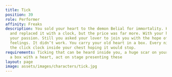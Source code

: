```yaml
---
title: Tick
position: 39
role: Performer
affinity: Freaks
description: You sold your heart to the demon Belial for immortality. He tore it out
  and replaced it with a clock, but the price was far more. With your heart you lost
  your passion. Still you asked your lover to join you with the hope of reviving your
  feelings. It didn’t work. You carry your old heart in a box. Every night you count
  the click clock inside your chest hoping it would stop.
requirements: Ticking that can be heard inside you, a huge scar on your chest and
  a box with a heart, act on stage presenting these
layout: page
image: assets/images/characters/tick.jpg
---
```


